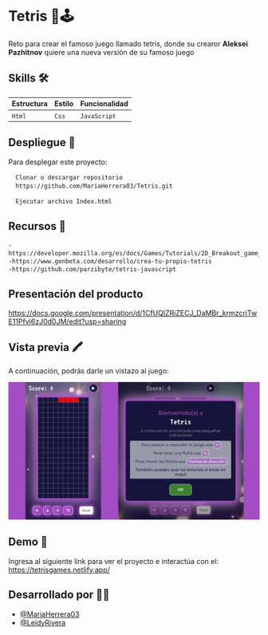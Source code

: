 # Tetris 🧱🕹️

Reto para crear el famoso juego llamado tetris, donde su crearor **Aleksei Pazhitnov** quiere una nueva versión de su famoso juego

## Skills  :hammer_and_wrench:
|  Estructura    |        Estilo       |     Funcionalidad   |
|----------------|---------------------|---------------------|
|    `Html`      |        `Css`        |     `JavaScript`    |

## Despliegue  📁

Para desplegar este proyecto:  

```bash
  Clonar o descargar repositorio
  https://github.com/MariaHerrera03/Tetris.git
```
```bash
  Ejecutar archivo Index.html
```  
## Recursos 📑
```
-https://developer.mozilla.org/es/docs/Games/Tutorials/2D_Breakout_game_pure_JavaScript/Create_the_Canvas_and_draw_on_it
-https://www.genbeta.com/desarrollo/crea-tu-propio-tetris
-https://github.com/parzibyte/tetris-javascript
```
## Presentación del producto
https://docs.google.com/presentation/d/1CfUQIZRiZECJ_DaMBr_krmzcriTwE11Pfvl6zJ0d0JM/edit?usp=sharing

## Vista previa 🖍️

A continuación, podrás darle un vistazo al juego:

![App Screenshot](https://github.com/MariaHerrera03/Tetris/blob/main/assets/img/BigTetrisJS.png)

## Demo 🔗

Ingresa al siguiente link para ver el proyecto e interactúa con el:
https://tetrisgames.netlify.app/

## Desarrollado por 👩‍💻

- [@MariaHerrera03](https://github.com/MariaHerrera03)
- [@LeidyRivera](https://github.com/Ladyriv)
